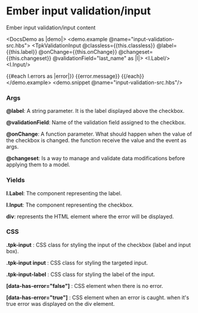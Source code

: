 # Ember input validation/input

Ember input validation/input content

<DocsDemo as |demo|>
    <demo.example @name="input-validation-src.hbs">
        <TpkValidationInput 
        @classless={{this.classless}} 
        @label={{this.label}} 
        @onChange={{this.onChange}} @changeset={{this.changeset}} @validationField="last_name" as |I|>
        <I.Label/>
        <I.Input/>
        <div>
        {{#each I.errors as |error|}}
          <span>
              {{error.message}}
          </span>
        {{/each}}
      </div>
      </TpkValidationInput>
    </demo.example>
    <demo.snippet @name="input-validation-src.hbs"/>
</DocsDemo>

### Args

**@label**: A string parameter. It is the label displayed above the checkbox.

**@validationField**: Name of the validation field assigned to the checkbox.

**@onChange**: A function parameter. What should happen when the value of the checkbox is changed.
the function receive the value and the event as args.

**@changeset**: Is a way to manage and validate data modifications before applying them to a model.

### Yields

**I.Label**: The component representing the label.

**I.Input**: The component representing the checkbox.

**div**: represents the HTML element where the error will be displayed.

### CSS

**.tpk-input** : CSS class for styling the input of the checkbox (label and input box).

**.tpk-input input** :  CSS class for styling the targeted input.

**.tpk-input-label** : CSS class for styling the label of the input.

**[data-has-error="false"]** : CSS element when there is no error.

**[data-has-error="true"]** : CSS element when an error is caught. when it's true error was displayed on the div element.